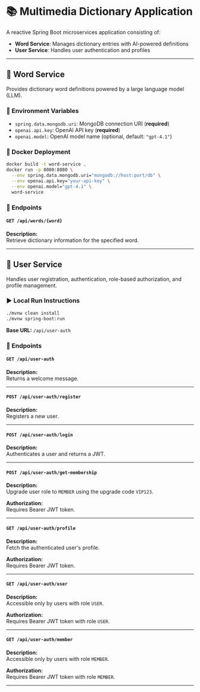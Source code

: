 # 📚 Multimedia Dictionary Application

A reactive Spring Boot microservices application consisting of:

- **Word Service**: Manages dictionary entries with AI-powered definitions
- **User Service**: Handles user authentication and profiles

---

## 🧠 Word Service

Provides dictionary word definitions powered by a large language model (LLM).

### 🔧 Environment Variables

- `spring.data.mongodb.uri`: MongoDB connection URI (**required**)
- `openai.api.key`: OpenAI API key (**required**)
- `openai.model`: OpenAI model name (optional, default: `"gpt-4.1"`)

### 🐳 Docker Deployment

```bash
docker build -t word-service .
docker run -p 8080:8080 \
  --env spring.data.mongodb.uri="mongodb://host:port/db" \
  --env openai.api.key="your-api-key" \
  --env openai.model="gpt-4.1" \
  word-service
```

### 📘 Endpoints

#### `GET /api/words/{word}`

**Description:**  
Retrieve dictionary information for the specified word.

---

## 🔐 User Service

Handles user registration, authentication, role-based authorization, and profile management.

### ▶️ Local Run Instructions

```bash
./mvnw clean install
./mvnw spring-boot:run
```

**Base URL:** `/api/user-auth`

### 📘 Endpoints

#### `GET /api/user-auth`

**Description:**  
Returns a welcome message.

---

#### `POST /api/user-auth/register`

**Description:**  
Registers a new user.

---

#### `POST /api/user-auth/login`

**Description:**  
Authenticates a user and returns a JWT.

---

#### `POST /api/user-auth/get-membership`

**Description:**  
Upgrade user role to `MEMBER` using the upgrade code `VIP123`.

**Authorization:**  
Requires Bearer JWT token.

---

#### `GET /api/user-auth/profile`

**Description:**  
Fetch the authenticated user's profile.

**Authorization:**  
Requires Bearer JWT token.

---

#### `GET /api/user-auth/user`

**Description:**  
Accessible only by users with role `USER`.

**Authorization:**  
Requires Bearer JWT token with role `USER`.

---

#### `GET /api/user-auth/member`

**Description:**  
Accessible only by users with role `MEMBER`.

**Authorization:**  
Requires Bearer JWT token with role `MEMBER`.

---


